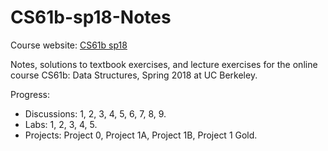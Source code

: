 # CS61b-sp18-Notes

Course website: [CS61b sp18](https://sp18.datastructur.es/)

Notes, solutions to textbook exercises, and lecture exercises for the online course CS61b: Data Structures, Spring 2018 at UC Berkeley.

Progress:

- Discussions: 1, 2, 3, 4, 5, 6, 7, 8, 9.
- Labs: 1, 2, 3, 4, 5.
- Projects: Project 0, Project 1A, Project 1B, Project 1 Gold.
